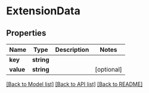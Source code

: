 # ExtensionData

## Properties
Name | Type | Description | Notes
------------ | ------------- | ------------- | -------------
**key** | **string** |  | 
**value** | **string** |  | [optional] 

[[Back to Model list]](../../README.md#documentation-for-models) [[Back to API list]](../../README.md#documentation-for-api-endpoints) [[Back to README]](../../README.md)

